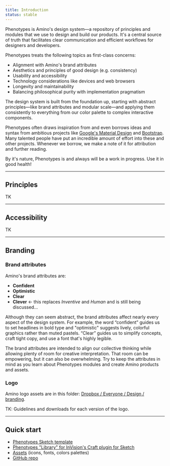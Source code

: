 ```yaml
---
title: Introduction
status: stable
---
```


Phenotypes is Amino's design system—a repository of principles and modules that we use to design and build our products. It's a central source of truth that facilitates clear communication and efficient workflows for designers and developers.

Phenotypes treats the following topics as first-class concerns:

* Alignment with Amino's brand attributes
* Aesthetics and principles of good design (e.g. consistency)
* Usability and accessibility
* Technology considerations like devices and web browsers
* Longevity and maintainability
* Balancing philosophical purity with implementation pragmatism

The design system is built from the foundation up, starting with abstract principles—like brand attributes and modular scale—and applying them consistently to everything from our color palette to complex interactive components. 

Phenotypes often draws inspiration from and even borrows ideas and syntax from ambitious projects like [Google's Material Design](https://material.io/guidelines/) and [Bootstrap](https://v4-alpha.getbootstrap.com/getting-started/introduction/). Many talented people have put an incredible amount of effort into these and other projects. Whenever we borrow, we make a note of it for attribution and further reading.

By it's nature, Phenotypes is and always will be a work in progress. Use it in good health!

---

## Principles

TK

---

## Accessibility

TK

---

## Branding

### Brand attributes

Amino's brand attributes are:

* **Confident**
* **Optimistic**
* **Clear**
* **Clever**  ← this replaces *Inventive* and *Human* and is still being discussed...

Although they can seem abstract, the brand attributes affect nearly every aspect of the design system. For example, the word “confident” guides us to set headlines in bold type and "optimistic" suggests lively, colorful graphics rather than muted pastels. “Clear” guides us to simplify concepts, craft tight copy, and use a font that's highly legible.

The brand attributes are intended to align our collective thinking while allowing plenty of room for creative interpretation. That room can be empowering, but it can also be overwhelming. Try to keep the attributes in mind as you learn about Phenotypes modules and create Amino products and assets.

### Logo

Amino logo assets are in this folder: [Dropbox / Everyone / Design / branding](https://www.dropbox.com/sh/mr8u8jp1ul187jo/AAAgtIq0OLq3_Bh8idT2w2osa?dl=0). 

TK: Guidelines and downloads for each version of the logo.


---

## Quick start

* [Phenotypes Sketch template](https://www.dropbox.com/s/9w9n9krdfx8s6h8/Phenotypes%201.0.sketch?dl=0)
* [Phenotypes "Library" for InVision's Craft plugin for Sketch](https://www.dropbox.com/sh/537n62tpz8s4w72/AAAvIYUc_o81jtgTe3AgH4_pa?dl=0)
* [Assets](https://www.dropbox.com/sh/y7868ecf5jwbc0s/AABHlbgbeB0ICIF9ptmtxRs1a?dl=0) (icons, fonts, colors palettes)
* [GitHub repo](https://github.com/parelabs/phenotypes)
